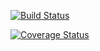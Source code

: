 [![Build Status](https://travis-ci.org/daninge98/cs207test.svg?branch=master)](https://travis-ci.org/daninge98/cs207test.svg?branch=master)

[![Coverage Status](https://coveralls.io/repos/github/daninge98/cs207test/badge.svg?branch=master)](https://coveralls.io/github/daninge98/cs207test?branch=master)

